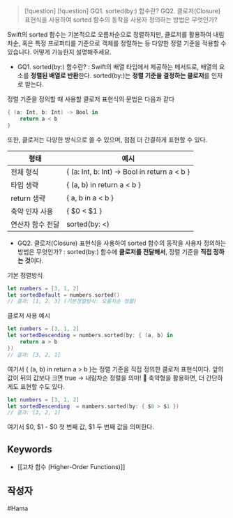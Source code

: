 >[!question]
>[!question]
>GQ1. sorted(by:) 함수란?
>GQ2. 클로저(Closure) 표현식을 사용하여 sorted 함수의 동작을 사용자 정의하는 방법은 무엇인가?

Swift의 sorted 함수는 기본적으로 오름차순으로 정렬하지만, 클로저를 활용하여 내림차순, 혹은 특정 프로퍼티를 기준으로 객체를 정렬하는 등 다양한 정렬 기준을 적용할 수 있습니다. 어떻게 가능한지 설명해주세요.

* GQ1. sorted(by:) 함수란?
: Swift의 배열 타입에서 제공하는 메서드로, 배열의 요소를 **정렬된 배열로 반환**한다.
sorted(by:)는 **정렬 기준을 결정하는 클로저**를 인자로 받는다.

정렬 기준을 정의할 때 사용할 클로저 표현식의 문법은 다음과 같다
```swift
{ (a: Int, b: Int) -> Bool in
    return a < b
}
```

또한, 클로저는 다양한 방식으로 쓸 수 있으며, 점점 더 간결하게 표현할 수 있다.

| 형태        | 예시                                           |
| --------- | -------------------------------------------- |
| 전체 형식     | { (a: Int, b: Int) -> Bool in return a < b } |
| 타입 생략     | { (a, b) in return a < b }                   |
| return 생략 | { a, b in a < b }                            |
| 축약 인자 사용  | { $0 < $1 }                                  |
| 연산자 함수 전달 | sorted(by: <)                                |
* GQ2. 클로저(Closure) 표현식을 사용하여 sorted 함수의 동작을 사용자 정의하는 방법은 무엇인가?
: sorted(by:) 함수에 **클로저를 전달해서**, 정렬 기준을 **직접 정하는 것**이다.

기본 정렬방식
```swift
let numbers = [3, 1, 2]
let sortedDefault = numbers.sorted()
// 결과: [1, 2, 3] (기본정렬방식: 오름차순 정렬)
```
클로저 사용 예시
```swift
let numbers = [3, 1, 2]
let sortedDescending = numbers.sorted(by: { (a, b) in
    return a > b
})
// 결과: [3, 2, 1]
```
여기서 { (a, b) in return a > b }는 정렬 기준을 직접 정의한 클로저 표현식이다.
앞의 값이 뒤의 값보다 크면 true → 내림차순 정렬을 의미!

축약형을 활용하면, 더 간단하게도 표현할 수도 있다.
```swift
let numbers = [3, 1, 2]
let sortedDescending  = numbers.sorted(by: { $0 > $1 })
// 결과: [3, 2, 1]
```
여기서 $0, $1 - $0 첫 번째 값, $1 두 번째 값을 의미한다.

## Keywords
+ [[고차 함수 (Higher-Order Functions)]]

## 작성자
#Hama 